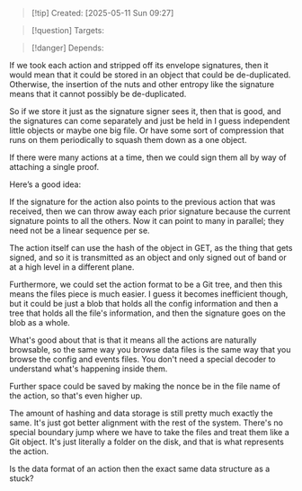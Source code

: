 
>[!tip] Created: [2025-05-11 Sun 09:27]

>[!question] Targets: 

>[!danger] Depends: 

If we took each action and stripped off its envelope signatures, then it would mean that it could be stored in an object that could be de-duplicated. Otherwise, the insertion of the nuts and other entropy like the signature means that it cannot possibly be de-duplicated. 

So if we store it just as the signature signer sees it, then that is good, and the signatures can come separately and just be held in I guess independent little objects or maybe one big file. Or have some sort of compression that runs on them periodically to squash them down as a one object. 

If there were many actions at a time, then we could sign them all by way of attaching a single proof. 

Here’s a good idea: 

If the signature for the action also points to the previous action that was received, then we can throw away each prior signature because the current signature points to all the others. Now it can point to many in parallel; they need not be a linear sequence per se. 

The action itself can use the hash of the object in GET, as the thing that gets signed, and so it is transmitted as an object and only signed out of band or at a high level in a different plane. 

Furthermore, we could set the action format to be a Git tree, and then this means the files piece is much easier. I guess it becomes inefficient though, but it could be just a blob that holds all the config information and then a tree that holds all the file's information, and then the signature goes on the blob as a whole. 

What's good about that is that it means all the actions are naturally browsable, so the same way you browse data files is the same way that you browse the config and events files. You don't need a special decoder to understand what's happening inside them. 

Further space could be saved by making the nonce be in the file name of the action, so that's even higher up. 

The amount of hashing and data storage is still pretty much exactly the same. It's just got better alignment with the rest of the system. There's no special boundary jump where we have to take the files and treat them like a Git object. It's just literally a folder on the disk, and that is what represents the action. 

Is the data format of an action then the exact same data structure as a stuck? 
